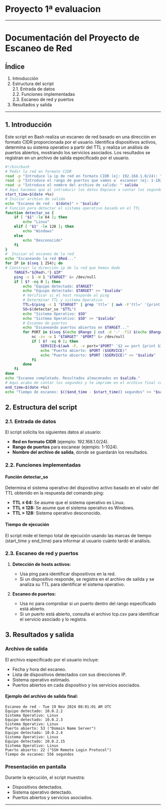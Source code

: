 # Proyecto 1ª evaluacion
---
# **Documentación del Proyecto de Escaneo de Red**

## **Índice**
1. Introducción    
2. Estructura del script  
   2.1. Entrada de datos  
   2.2. Funciones implementadas  
   2.3. Escaneo de red y puertos  
3. Resultados y salida  
---
## **1. Introducción**
Este script en Bash realiza un escaneo de red basado en una dirección en formato CIDR proporcionada por el usuario. Identifica dispositivos activos, determina su sistema operativo a partir del TTL y realiza un análisis de puertos abiertos, mostrando los servicios asociados. Los resultados se registran en un archivo de salida especificado por el usuario.
```bash
#!/bin/bash
# Pedir la red en formato CIDR
read -p "Introduce la ip de red en formato CIDR (ej: 192.168.1.0/24): " Red
read -p "Introduce el rango de puertos que vamos a  escanear (ej: 1-1024): " Rango
read -p "Introduce el nombre del archivo de salida: " salida
# Aqui hacemos que al introducir los datos Empiece a contar los segundos
start_time=$(date +%s)
# Iniciar archivo de salida
echo "Escaneo de red - $(date)" > "$salida"
# Función para detectar el sistema operativo basado en el TTL
function detectar_so {
    if [ "$1" -le 64 ]; then
        echo "Linux"
    elif [ "$1" -le 128 ]; then
        echo "Windows"
    else
        echo "Desconocido"
    fi
}
#  Iniciar el escaneo de la red 
echo "Escaneando la red $Red..."
for IP in $(seq 1 254); do
# Construir la dirección ip de la red que hemos dado
    TARGET="${Red%.*}.$IP"
    ping -c 1 -W 1 "$TARGET" &> /dev/null
    if [ $? -eq 0 ]; then
        echo "Equipo detectado: $TARGET"
        echo "Equipo detectado: $TARGET" >> "$salida"
        # Verificar si el host responde al ping
        # Determinar TTL y sistema Operativo
        TTL=$(ping -c 1 "$TARGET" | grep 'ttl=' | awk -F'ttl=' '{print $2}' | cut -d ' ' -f1)
        SO=$(detectar_so "$TTL")
        echo "Sistema Operativo: $SO"
        echo "Sistema Operativo: $SO" >> "$salida"
        # Escaneo de puertos
        echo "Escaneando puertos abiertos en $TARGET..."
        for PORT in $(seq $(echo $Rango | cut -d '-' -f1) $(echo $Rango | cut -d '-' -f2)); do
            nc -zv -w 1 "$TARGET" "$PORT" &> /dev/null
            if [ $? -eq 0 ]; then
                SERVICE=$(awk -F, -v port="$PORT" '$2 == port {print $3}' tcp.csv)
                echo "Puerto abierto: $PORT ($SERVICE)"
                echo "Puerto abierto: $PORT ($SERVICE)" >> "$salida"
            fi
        done
    fi
done
echo "Escaneo completado. Resultados almacenados en $salida."
# Aqui acaba de contar los segundos y te imprime en el archivo final cuanto ha tardado
end_time=$(date +%s)
echo "Tiempo de escaneo: $(($end_time - $start_time)) segundos" >> "$salida"
```
## **2. Estructura del script**

### **2.1. Entrada de datos**
El script solicita los siguientes datos al usuario:
- **Red en formato CIDR** (ejemplo: 192.168.1.0/24).
- **Rango de puertos** para escanear (ejemplo: 1-1024).
- **Nombre del archivo de salida**, donde se guardarán los resultados.

### **2.2. Funciones implementadas**
#### Función detectar_so
Determina el sistema operativo del dispositivo activo basado en el valor del TTL obtenido en la respuesta del comando ping:
- **TTL ≤ 64:** Se asume que el sistema operativo es Linux.
- **TTL ≤ 128:** Se asume que el sistema operativo es Windows.
- **TTL > 128:** Sistema operativo desconocido.

#### Tiempo de ejecución
El script mide el tiempo total de ejecución usando las marcas de tiempo (start_time y end_time) para informar al usuario cuánto tardó el análisis.

### **2.3. Escaneo de red y puertos**
1. **Detección de hosts activos:**
   - Usa ping para identificar dispositivos en la red.
   - Si un dispositivo responde, se registra en el archivo de salida y se analiza su TTL para identificar el sistema operativo.

2. **Escaneo de puertos:**
   - Usa nc para comprobar si un puerto dentro del rango especificado está abierto.
   - Si un puerto está abierto, consulta el archivo tcp.csv para identificar el servicio asociado y lo registra.

## **3. Resultados y salida**
### Archivo de salida
El archivo especificado por el usuario incluye:
- Fecha y hora del escaneo.
- Lista de dispositivos detectados con sus direcciones IP.
- Sistema operativo estimado.
- Puertos abiertos en cada dispositivo y los servicios asociados.

#### Ejemplo del archivo de salida final:
```
Escaneo de red - Tue 19 Nov 2024 08:01:01 AM UTC
Equipo detectado: 10.0.2.2
Sistema Operativo: Linux
Equipo detectado: 10.0.2.3
Sistema Operativo: Linux
Puerto abierto: 53 ("Domain Name Server")
Equipo detectado: 10.0.2.4
Sistema Operativo: Linux
Equipo detectado: 10.0.2.15
Sistema Operativo: Linux
Puerto abierto: 22 ("SSH Remote Login Protocol")
Tiempo de escaneo: 556 segundos
```
### Presentación en pantalla
Durante la ejecución, el script muestra:
- Dispositivos detectados.
- Sistema operativo detectado.
- Puertos abiertos y servicios asociados.
---